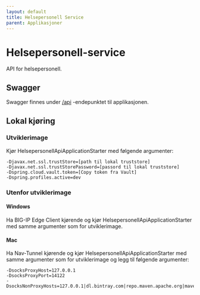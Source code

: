 ```yaml
---
layout: default
title: Helsepersonell Service
parent: Applikasjoner
---
```


# Helsepersonell-service
API for helsepersonell.

## Swagger
Swagger finnes under [/api](https://testnav-helsepersonell-service.dev.intern.nav.no/api) -endepunktet til applikasjonen.

## Lokal kjøring

### Utviklerimage
Kjør HelsepersonellApiApplicationStarter med følgende argumenter:
```
-Djavax.net.ssl.trustStore=[path til lokal truststore]
-Djavax.net.ssl.trustStorePassword=[passord til lokal truststore]
-Dspring.cloud.vault.token=[Copy token fra Vault]
-Dspring.profiles.active=dev
```

### Utenfor utviklerimage
 
#### Windows
Ha BIG-IP Edge Client kjørende og kjør HelsepersonellApiApplicationStarter med samme argumenter som for utviklerimage.
 
#### Mac
Ha Nav-Tunnel kjørende og kjør HelsepersonellApiApplicationStarter med samme argumenter som for utviklerimage og legg til følgende argumenter:
```
-DsocksProxyHost=127.0.0.1
-DsocksProxyPort=14122
-DsocksNonProxyHosts=127.0.0.1|dl.bintray.com|repo.maven.apache.org|maven.adeo.no|packages.confluent.io|confluent.io|maven.xwiki.org|maven.repository.redhat.com|*.nais.preprod.local
```
